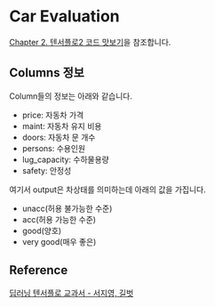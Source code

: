 # Car Evaluation

[Chapter 2. 텐서플로2 코드 맛보기](https://github.com/gilbutITbook/080263/blob/master/chap2/python_2%EC%9E%A5.ipynb)을 참조합니다. 

## Columns 정보

Column들의 정보는 아래와 같습니다. 

- price: 자동차 가격
- maint: 자동차 유지 비용
- doors: 자동차 문 개수
- persons: 수용인원
- lug_capacity: 수하물용량
- safety: 안정성

여기서 output은 차상태를 의미하는데 아래의 값을 가집니다. 

- unacc(허용 불가능한 수준)
- acc(허용 가능한 수준)
- good(양호)
- very good(매우 좋은)



## Reference 

[딥러닝 텐서플로 교과서 - 서지영, 길벗](https://github.com/gilbutITbook/080263)
